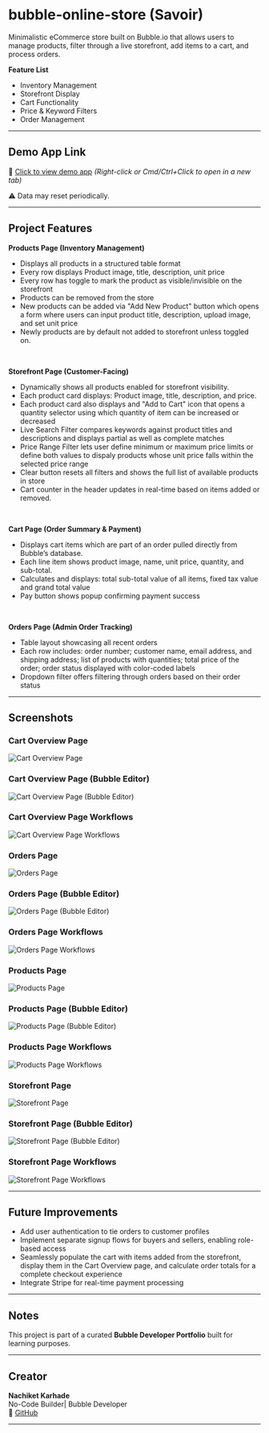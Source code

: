 # bubble-online-store (Savoir)
Minimalistic eCommerce store built on Bubble.io that allows users to manage products, filter through a live storefront, add items to a cart, and process orders. 

**Feature List**

- Inventory Management
- Storefront Display
- Cart Functionality
- Price & Keyword Filters
- Order Management

---

## Demo App Link
🔗 [Click to view demo app](https://savoir-61748.bubbleapps.io/version-test/products)
_(Right-click or Cmd/Ctrl+Click to open in a new tab)_

⚠️ Data may reset periodically.

---

## Project Features

**Products Page (Inventory Management)**
- Displays all products in a structured table format
- Every row displays Product image, title, description, unit price
- Every row has toggle to mark the product as visible/invisible on the storefront
- Products can be removed from the store
- New products can be added via "Add New Product" button which opens a form where users can input product title, description, upload image, and set unit price
- Newly products are by default not added to storefront unless toggled on.
<br>


**Storefront Page (Customer-Facing)**
- Dynamically shows all products enabled for storefront visibility.
- Each product card displays: Product image, title, description, and price.
- Each product card also displays and "Add to Cart" icon that opens a quantity selector using which quantity of item can be increased or decreased
- Live Search Filter compares keywords against product titles and descriptions and displays partial as well as complete matches
- Price Range Filter lets user define minimum or maximum price limits or define both values to dispaly products whose unit price falls within the selected price range
- Clear button resets all filters and shows the full list of available products in store
- Cart counter in the header updates in real-time based on items added or removed.
<br>


**Cart Page (Order Summary & Payment)**
- Displays cart items which are part of an order pulled directly from Bubble’s database.
- Each line item shows product image, name, unit price, quantity, and sub-total.
- Calculates and displays: total sub-total value of all items, fixed tax value and grand total value
- Pay button shows popup confirming payment success
<br>


 **Orders Page (Admin Order Tracking)**
- Table layout showcasing all recent orders
- Each row includes: order number; customer name, email address, and shipping address; list of products with quantities; total price of the order; order status displayed with color-coded labels
- Dropdown filter offers filtering through orders based on their order status

---

## Screenshots

### Cart Overview Page  
![Cart Overview Page](screenshots/Cart%20Overview%20Page.png)

### Cart Overview Page (Bubble Editor)  
![Cart Overview Page (Bubble Editor)](screenshots/Cart%20Overview%20Page%20%28Bubble%20Editor%29.png)

### Cart Overview Page Workflows  
![Cart Overview Page Workflows](screenshots/Cart%20Overview%20Page%20Workflows.png)

### Orders Page  
![Orders Page](screenshots/Orders%20Page.png)

### Orders Page (Bubble Editor)  
![Orders Page (Bubble Editor)](screenshots/Orders%20Page%20%28Bubble%20Editor%29.png)

### Orders Page Workflows  
![Orders Page Workflows](screenshots/Orders%20Page%20Workflows.png)

### Products Page  
![Products Page](screenshots/Products%20Page.png)

### Products Page (Bubble Editor)  
![Products Page (Bubble Editor)](screenshots/Products%20Page%20%28Bubble%20Editor%29.png)

### Products Page Workflows  
![Products Page Workflows](screenshots/Products%20Page%20Workflows.png)

### Storefront Page  
![Storefront Page](screenshots/Storefront%20Page.png)

### Storefront Page (Bubble Editor)  
![Storefront Page (Bubble Editor)](screenshots/Storefront%20Page%20%28Bubble%20Editor%29.png)

### Storefront Page Workflows  
![Storefront Page Workflows](screenshots/Storefront%20Page%20Workflows.png)

---

## Future Improvements

- Add user authentication to tie orders to customer profiles
- Implement separate signup flows for buyers and sellers, enabling role-based access
- Seamlessly populate the cart with items added from the storefront, display them in the Cart Overview page, and calculate order totals for a complete checkout experience
- Integrate Stripe for real-time payment processing

---

## Notes
This project is part of a curated **Bubble Developer Portfolio** built for learning purposes.

---

## Creator

**Nachiket Karhade**  
No-Code Builder| Bubble Developer
<br>
🔗 [GitHub](https://github.com/NachiketK43) 
<br>


---
